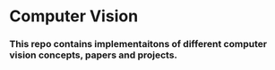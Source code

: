 # Computer Vision 

### This repo contains implementaitons of different computer vision concepts, papers and projects. 


